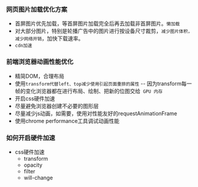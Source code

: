 
### 网页图片加载优化方案
- 首屏图片优先加载，等首屏图片加载完全后再去加载非首屏图片。`懒加载`
- 对大部分图片，特别是轮播广告中的图片进行按设备尺寸裁剪，`减少图片体积，减少网络开销`，加快下载速率。
- `cdn加速`

### 前端浏览器动画性能优化
- 精简DOM，合理布局
- 使用`transform代替left、top减少使用引起页面重排的属性` -- 因为transform每一帧的变化浏览器都在进行布局、绘制、把新的位图交给` GPU 内存`
- 开启css硬件加速
- 尽量避免浏览器创建不必要的图形层
- 尽量减少js动画，如需要，使用对性能友好的requestAnimationFrame
- 使用chrome performance工具调试动画性能

### 如何开启硬件加速
- css硬件加速
    - transform
    - opacity
    - filter
    - will-change